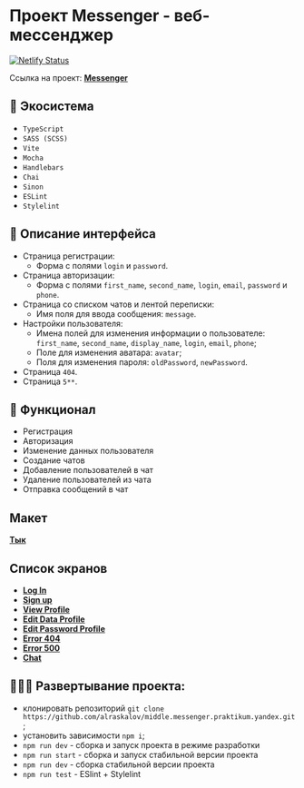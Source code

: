# Проект Messenger - веб-мессенджер
[![Netlify Status](https://api.netlify.com/api/v1/badges/ddff3914-85d5-43ef-a117-80776f08789d/deploy-status)](https://app.netlify.com/sites/snazzy-concha-c6cf54/deploys)

Ссылка на проект: **[Messenger](https://snazzy-concha-c6cf54.netlify.app/)**

## 🧰 Экосистема

- `TypeScript`
- `SASS (SCSS)`
- `Vite`
- `Mocha`
- `Handlebars`
- `Chai`
- `Sinon`
- `ESLint`
- `Stylelint`

## 📃 Описание интерфейса

- Страница регистрации:
  - Форма с полями `login` и `password`.
- Страница авторизации:
  - Форма с полями `first_name`, `second_name`, `login`, `email`, `password` и `phone`.
- Страница со списком чатов и лентой переписки:
  - Имя поля для ввода сообщения: `message`.
- Настройки пользователя:
  - Имена полей для изменения информации о пользователе: `first_name`, `second_name`, `display_name`, `login`, `email`, `phone`;
  - Поле для изменения аватара: `avatar`;
  - Поля для изменения пароля: `oldPassword`, `newPassword`.
- Страница `404`.
- Страница `5**`.

## 🧥 Функционал

 - Регистрация
 - Авторизация
 - Изменение данных пользователя
 - Создание чатов
 - Добавление пользователей в чат
 - Удаление пользователей из чата
 - Отправка сообщений в чат 

## Макет

**[Тык](https://www.figma.com/file/jF5fFFzgGOxQeB4CmKWTiE/Chat_external_link?type=design&node-id=1-516&mode=design&t=6SXxVYxquhrilb4G-0)**

## Список экранов

- **[Log In](https://snazzy-concha-c6cf54.netlify.app/)**
- **[Sign up](https://snazzy-concha-c6cf54.netlify.app/sign-up/)**
- **[View Profile](https://snazzy-concha-c6cf54.netlify.app/settings/)**
- **[Edit Data Profile](https://snazzy-concha-c6cf54.netlify.app/settings/edit-data/)**
- **[Edit Password Profile](https://snazzy-concha-c6cf54.netlify.app/settings/edit-password/)**
- **[Error 404](https://snazzy-concha-c6cf54.netlify.app/404/)**
- **[Error 500](https://snazzy-concha-c6cf54.netlify.app/500/)**
- **[Chat](https://snazzy-concha-c6cf54.netlify.app/messenger/)**

## 👨🏻‍💻 Развертывание проекта:

- клонировать репозиторий `git clone https://github.com/alraskalov/middle.messenger.praktikum.yandex.git`;
- установить зависимости `npm i`;
- `npm run dev` - сборка и запуск проекта в режиме разработки
- `npm run start` - сборка и запуск стабильной версии проекта
- `npm run dev` - сборка стабильной версии проекта
- `npm run test` - ESlint + Stylelint
